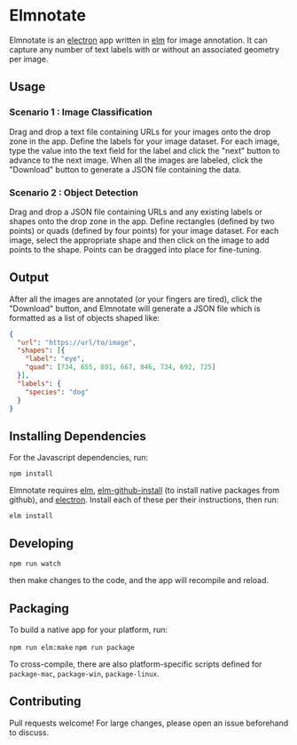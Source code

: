 # Elmnotate

Elmnotate is an [electron](https://electronjs.org) app written in
[elm](http://elm-lang.org) for image annotation.  It can capture any number of
text labels with or without an associated geometry per image.

## Usage

### Scenario 1 : Image Classification

Drag and drop a text file containing URLs for your images onto the drop zone
in the app.  Define the labels for your image dataset.  For each image, type
the value into the text field for the label and click the "next" button to
advance to the next image.  When all the images are labeled, click the
"Download" button to generate a JSON file containing the data.

### Scenario 2 : Object Detection

Drag and drop a JSON file containing URLs and any existing labels or shapes
onto the drop zone in the app.  Define rectangles (defined by two points) or
quads (defined by four points) for your image dataset.  For each image, select
the appropriate shape and then click on the image to add points to the shape.
Points can be dragged into place for fine-tuning.

## Output

After all the images are annotated (or your fingers are tired), click the
"Download" button, and Elmnotate will generate a JSON file which is formatted
as a list of objects shaped like:

```json
{
  "url": "https://url/to/image",
  "shapes": [{
    "label": "eye",
    "quad": [734, 655, 891, 667, 846, 734, 692, 725]
  }],
  "labels": {
    "species": "dog"
  }
}
```

## Installing Dependencies

For the Javascript dependencies, run:

`npm install`

Elmnotate requires [elm](http://elm-lang.org),
[elm-github-install](https://github.com/gdotdesign/elm-github-install)
(to install native packages from github), and [electron](https://electronjs.org).
Install each of these per their instructions, then run:

`elm install`

## Developing

`npm run watch`

then make changes to the code, and the app will recompile and reload.

## Packaging

To build a native app for your platform, run:

`npm run elm:make`
`npm run package`

To cross-compile, there are also platform-specific scripts defined for
`package-mac`, `package-win`, `package-linux`.

## Contributing

Pull requests welcome!  For large changes, please open an issue beforehand
to discuss.
